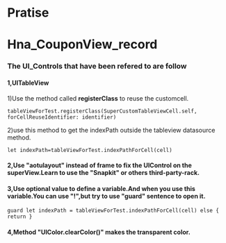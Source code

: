 # Pratise
# Hna_CouponView_record
### The UI_Controls that have been refered to are follow
#### 1,UITableView
1)Use the method called **registerClass** to reuse the customcell.

```
tableViewForTest.registerClass(SuperCustomTableViewCell.self, forCellReuseIdentifier: identifier)
```
2)use this method to get the indexPath outside the tableview datasource method.
```
let indexPath=tableViewForTest.indexPathForCell(cell)
```
#### 2,Use "aotulayout" instead of frame to fix the UIControl on the superView.Learn to use the "Snapkit" or others third-party-rack.
#### 3,Use optional value to define a variable.And when you use this variable.You can use "!",but try to use "guard" sentence  to open it.
```
guard let indexPath = tableViewForTest.indexPathForCell(cell) else { return }
```
#### 4,Method "UIColor.clearColor()" makes the transparent color.

